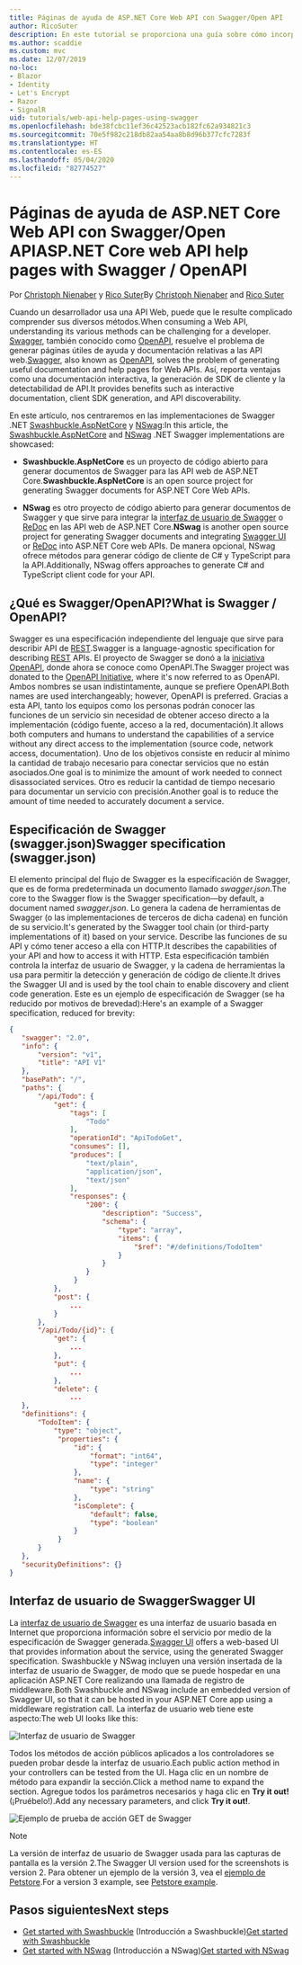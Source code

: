 ```yaml
---
title: Páginas de ayuda de ASP.NET Core Web API con Swagger/Open API
author: RicoSuter
description: En este tutorial se proporciona una guía sobre cómo incorporar Swagger para generar documentación y páginas de ayuda para una aplicación de API web.
ms.author: scaddie
ms.custom: mvc
ms.date: 12/07/2019
no-loc:
- Blazor
- Identity
- Let's Encrypt
- Razor
- SignalR
uid: tutorials/web-api-help-pages-using-swagger
ms.openlocfilehash: bde38fcbc11ef36c42523acb182fc62a934821c3
ms.sourcegitcommit: 70e5f982c218db82aa54aa8b8d96b377cfc7283f
ms.translationtype: HT
ms.contentlocale: es-ES
ms.lasthandoff: 05/04/2020
ms.locfileid: "82774527"
---
```

# <a name="aspnet-core-web-api-help-pages-with-swagger--openapi"></a><span data-ttu-id="07c8e-103">Páginas de ayuda de ASP.NET Core Web API con Swagger/Open API</span><span class="sxs-lookup"><span data-stu-id="07c8e-103">ASP.NET Core web API help pages with Swagger / OpenAPI</span></span>

<span data-ttu-id="07c8e-104">Por [Christoph Nienaber](https://twitter.com/zuckerthoben) y [Rico Suter](https://blog.rsuter.com/)</span><span class="sxs-lookup"><span data-stu-id="07c8e-104">By [Christoph Nienaber](https://twitter.com/zuckerthoben) and [Rico Suter](https://blog.rsuter.com/)</span></span>

<span data-ttu-id="07c8e-105">Cuando un desarrollador usa una API Web, puede que le resulte complicado comprender sus diversos métodos.</span><span class="sxs-lookup"><span data-stu-id="07c8e-105">When consuming a Web API, understanding its various methods can be challenging for a developer.</span></span> <span data-ttu-id="07c8e-106">[Swagger](https://swagger.io/), también conocido como [OpenAPI](https://www.openapis.org/), resuelve el problema de generar páginas útiles de ayuda y documentación relativas a las API web.</span><span class="sxs-lookup"><span data-stu-id="07c8e-106">[Swagger](https://swagger.io/), also known as [OpenAPI](https://www.openapis.org/), solves the problem of generating useful documentation and help pages for Web APIs.</span></span> <span data-ttu-id="07c8e-107">Así, reporta ventajas como una documentación interactiva, la generación de SDK de cliente y la detectabilidad de API.</span><span class="sxs-lookup"><span data-stu-id="07c8e-107">It provides benefits such as interactive documentation, client SDK generation, and API discoverability.</span></span>

<span data-ttu-id="07c8e-108">En este artículo, nos centraremos en las implementaciones de Swagger .NET [Swashbuckle.AspNetCore](https://github.com/domaindrivendev/Swashbuckle.AspNetCore) y [NSwag](https://github.com/RicoSuter/NSwag):</span><span class="sxs-lookup"><span data-stu-id="07c8e-108">In this article, the [Swashbuckle.AspNetCore](https://github.com/domaindrivendev/Swashbuckle.AspNetCore) and [NSwag](https://github.com/RicoSuter/NSwag) .NET Swagger implementations are showcased:</span></span>

* <span data-ttu-id="07c8e-109">**Swashbuckle.AspNetCore** es un proyecto de código abierto para generar documentos de Swagger para las API web de ASP.NET Core.</span><span class="sxs-lookup"><span data-stu-id="07c8e-109">**Swashbuckle.AspNetCore** is an open source project for generating Swagger documents for ASP.NET Core Web APIs.</span></span>

* <span data-ttu-id="07c8e-110">**NSwag** es otro proyecto de código abierto para generar documentos de Swagger y que sirve para integrar la [interfaz de usuario de Swagger](https://swagger.io/swagger-ui/) o [ReDoc](https://github.com/Rebilly/ReDoc) en las API web de ASP.NET Core.</span><span class="sxs-lookup"><span data-stu-id="07c8e-110">**NSwag** is another open source project for generating Swagger documents and integrating [Swagger UI](https://swagger.io/swagger-ui/) or [ReDoc](https://github.com/Rebilly/ReDoc) into ASP.NET Core web APIs.</span></span> <span data-ttu-id="07c8e-111">De manera opcional, NSwag ofrece métodos para generar código de cliente de C# y TypeScript para la API.</span><span class="sxs-lookup"><span data-stu-id="07c8e-111">Additionally, NSwag offers approaches to generate C# and TypeScript client code for your API.</span></span>

## <a name="what-is-swagger--openapi"></a><span data-ttu-id="07c8e-112">¿Qué es Swagger/OpenAPI?</span><span class="sxs-lookup"><span data-stu-id="07c8e-112">What is Swagger / OpenAPI?</span></span>

<span data-ttu-id="07c8e-113">Swagger es una especificación independiente del lenguaje que sirve para describir API de [REST](https://en.wikipedia.org/wiki/Representational_state_transfer).</span><span class="sxs-lookup"><span data-stu-id="07c8e-113">Swagger is a language-agnostic specification for describing [REST](https://en.wikipedia.org/wiki/Representational_state_transfer) APIs.</span></span> <span data-ttu-id="07c8e-114">El proyecto de Swagger se donó a la [iniciativa OpenAPI](https://www.openapis.org/), donde ahora se conoce como OpenAPI.</span><span class="sxs-lookup"><span data-stu-id="07c8e-114">The Swagger project was donated to the [OpenAPI Initiative](https://www.openapis.org/), where it's now referred to as OpenAPI.</span></span> <span data-ttu-id="07c8e-115">Ambos nombres se usan indistintamente, aunque se prefiere OpenAPI.</span><span class="sxs-lookup"><span data-stu-id="07c8e-115">Both names are used interchangeably; however, OpenAPI is preferred.</span></span> <span data-ttu-id="07c8e-116">Gracias a esta API, tanto los equipos como los personas podrán conocer las funciones de un servicio sin necesidad de obtener acceso directo a la implementación (código fuente, acceso a la red, documentación).</span><span class="sxs-lookup"><span data-stu-id="07c8e-116">It allows both computers and humans to understand the capabilities of a service without any direct access to the implementation (source code, network access, documentation).</span></span> <span data-ttu-id="07c8e-117">Uno de los objetivos consiste en reducir al mínimo la cantidad de trabajo necesario para conectar servicios que no están asociados.</span><span class="sxs-lookup"><span data-stu-id="07c8e-117">One goal is to minimize the amount of work needed to connect disassociated services.</span></span> <span data-ttu-id="07c8e-118">Otro es reducir la cantidad de tiempo necesario para documentar un servicio con precisión.</span><span class="sxs-lookup"><span data-stu-id="07c8e-118">Another goal is to reduce the amount of time needed to accurately document a service.</span></span>

## <a name="swagger-specification-swaggerjson"></a><span data-ttu-id="07c8e-119">Especificación de Swagger (swagger.json)</span><span class="sxs-lookup"><span data-stu-id="07c8e-119">Swagger specification (swagger.json)</span></span>

<span data-ttu-id="07c8e-120">El elemento principal del flujo de Swagger es la especificación de Swagger, que es de forma predeterminada un documento llamado *swagger.json*.</span><span class="sxs-lookup"><span data-stu-id="07c8e-120">The core to the Swagger flow is the Swagger specification&mdash;by default, a document named *swagger.json*.</span></span> <span data-ttu-id="07c8e-121">Lo genera la cadena de herramientas de Swagger (o las implementaciones de terceros de dicha cadena) en función de su servicio.</span><span class="sxs-lookup"><span data-stu-id="07c8e-121">It's generated by the Swagger tool chain (or third-party implementations of it) based on your service.</span></span> <span data-ttu-id="07c8e-122">Describe las funciones de su API y cómo tener acceso a ella con HTTP.</span><span class="sxs-lookup"><span data-stu-id="07c8e-122">It describes the capabilities of your API and how to access it with HTTP.</span></span> <span data-ttu-id="07c8e-123">Esta especificación también controla la interfaz de usuario de Swagger, y la cadena de herramientas la usa para permitir la detección y generación de código de cliente.</span><span class="sxs-lookup"><span data-stu-id="07c8e-123">It drives the Swagger UI and is used by the tool chain to enable discovery and client code generation.</span></span> <span data-ttu-id="07c8e-124">Este es un ejemplo de especificación de Swagger (se ha reducido por motivos de brevedad):</span><span class="sxs-lookup"><span data-stu-id="07c8e-124">Here's an example of a Swagger specification, reduced for brevity:</span></span>

```json
{
   "swagger": "2.0",
   "info": {
       "version": "v1",
       "title": "API V1"
   },
   "basePath": "/",
   "paths": {
       "/api/Todo": {
           "get": {
               "tags": [
                   "Todo"
               ],
               "operationId": "ApiTodoGet",
               "consumes": [],
               "produces": [
                   "text/plain",
                   "application/json",
                   "text/json"
               ],
               "responses": {
                   "200": {
                       "description": "Success",
                       "schema": {
                           "type": "array",
                           "items": {
                               "$ref": "#/definitions/TodoItem"
                           }
                       }
                   }
                }
           },
           "post": {
               ...
           }
       },
       "/api/Todo/{id}": {
           "get": {
               ...
           },
           "put": {
               ...
           },
           "delete": {
               ...
   },
   "definitions": {
       "TodoItem": {
           "type": "object",
            "properties": {
                "id": {
                    "format": "int64",
                    "type": "integer"
                },
                "name": {
                    "type": "string"
                },
                "isComplete": {
                    "default": false,
                    "type": "boolean"
                }
            }
       }
   },
   "securityDefinitions": {}
}
```

## <a name="swagger-ui"></a><span data-ttu-id="07c8e-125">Interfaz de usuario de Swagger</span><span class="sxs-lookup"><span data-stu-id="07c8e-125">Swagger UI</span></span>

<span data-ttu-id="07c8e-126">La [interfaz de usuario de Swagger](https://swagger.io/swagger-ui/) es una interfaz de usuario basada en Internet que proporciona información sobre el servicio por medio de la especificación de Swagger generada.</span><span class="sxs-lookup"><span data-stu-id="07c8e-126">[Swagger UI](https://swagger.io/swagger-ui/) offers a web-based UI that provides information about the service, using the generated Swagger specification.</span></span> <span data-ttu-id="07c8e-127">Swashbuckle y NSwag incluyen una versión insertada de la interfaz de usuario de Swagger, de modo que se puede hospedar en una aplicación ASP.NET Core realizando una llamada de registro de middleware.</span><span class="sxs-lookup"><span data-stu-id="07c8e-127">Both Swashbuckle and NSwag include an embedded version of Swagger UI, so that it can be hosted in your ASP.NET Core app using a middleware registration call.</span></span> <span data-ttu-id="07c8e-128">La interfaz de usuario web tiene este aspecto:</span><span class="sxs-lookup"><span data-stu-id="07c8e-128">The web UI looks like this:</span></span>

![Interfaz de usuario de Swagger](web-api-help-pages-using-swagger/_static/swagger-ui.png)

<span data-ttu-id="07c8e-130">Todos los métodos de acción públicos aplicados a los controladores se pueden probar desde la interfaz de usuario.</span><span class="sxs-lookup"><span data-stu-id="07c8e-130">Each public action method in your controllers can be tested from the UI.</span></span> <span data-ttu-id="07c8e-131">Haga clic en un nombre de método para expandir la sección.</span><span class="sxs-lookup"><span data-stu-id="07c8e-131">Click a method name to expand the section.</span></span> <span data-ttu-id="07c8e-132">Agregue todos los parámetros necesarios y haga clic en **Try it out!** (¡Pruébelo!).</span><span class="sxs-lookup"><span data-stu-id="07c8e-132">Add any necessary parameters, and click **Try it out!**.</span></span>

![Ejemplo de prueba de acción GET de Swagger](web-api-help-pages-using-swagger/_static/get-try-it-out.png)

> [!NOTE]
> <span data-ttu-id="07c8e-134">La versión de interfaz de usuario de Swagger usada para las capturas de pantalla es la versión 2.</span><span class="sxs-lookup"><span data-stu-id="07c8e-134">The Swagger UI version used for the screenshots is version 2.</span></span> <span data-ttu-id="07c8e-135">Para obtener un ejemplo de la versión 3, vea el [ejemplo de Petstore](https://petstore.swagger.io/).</span><span class="sxs-lookup"><span data-stu-id="07c8e-135">For a version 3 example, see [Petstore example](https://petstore.swagger.io/).</span></span>

## <a name="next-steps"></a><span data-ttu-id="07c8e-136">Pasos siguientes</span><span class="sxs-lookup"><span data-stu-id="07c8e-136">Next steps</span></span>

* <span data-ttu-id="07c8e-137">[Get started with Swashbuckle](xref:tutorials/get-started-with-swashbuckle) (Introducción a Swashbuckle)</span><span class="sxs-lookup"><span data-stu-id="07c8e-137">[Get started with Swashbuckle](xref:tutorials/get-started-with-swashbuckle)</span></span>
* <span data-ttu-id="07c8e-138">[Get started with NSwag](xref:tutorials/get-started-with-nswag) (Introducción a NSwag)</span><span class="sxs-lookup"><span data-stu-id="07c8e-138">[Get started with NSwag](xref:tutorials/get-started-with-nswag)</span></span>
